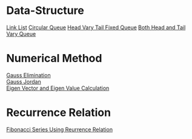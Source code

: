 # Data-Structure
<a href="https://github.com/Niranjan2054/Data-Structure-and-NM/blob/master/linklist.c" target="_blank">Link List</a>
<a href="https://github.com/Niranjan2054/Data-Structure-and-NM/blob/master/cirq.c" target="_blank">Circular Queue</a>
<a href="https://github.com/Niranjan2054/Data-Structure-and-NM/blob/master/fdtc.c" target="_blank">Head Vary Tail Fixed Queue</a>
<a href="https://github.com/Niranjan2054/Data-Structure-and-NM/blob/master/frc.c" target="_blank">Both Head and Tail Vary Queue</a>

# Numerical Method
<a href="https://github.com/Niranjan2054/Data-Structure-and-NM/blob/master/gaussele.c" target="_blank">Gauss Elimination</a><br>
<a href="https://github.com/Niranjan2054/Data-Structure-and-NM/blob/master/gassjord.c" target="_blank">Gauss Jordan</a><br>
<a href="https://github.com/Niranjan2054/Data-Structure-and-NM/blob/master/eigen.c" target="_blank">Eigen Vector and Eigen Value Calculation</a>

# Recurrence Relation
<a href="https://github.com/Niranjan2054/Data-Structure-and-NM/blob/master/fibonnaci.c" target="_blank">Fibonacci Series Using Reurrence Relation</a>
